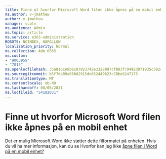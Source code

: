 ```yaml
---
title: Finne ut hvorfor Microsoft Word filen ikke åpnes på en mobil enhet
ms.author: v-jmathew
author: v-jmathew
manager: scotv
ms.audience: Admin
ms.topic: article
ms.service: o365-administration
ROBOTS: NOINDEX, NOFOLLOW
localization_priority: Normal
ms.collection: Adm_O365
ms.custom:
- "9003959"
- "7015"
ms.openlocfilehash: 356816ce8b6197023742e33280d7cf883f79492d071935c3024ea0d136e2b790
ms.sourcegitcommit: b5f7da89a650d2915dc652449623c78be6247175
ms.translationtype: MT
ms.contentlocale: nb-NO
ms.lasthandoff: 08/05/2021
ms.locfileid: "54102031"
---
```

# <a name="determine-why-a-microsoft-word-file-doesnt-open-on-a-mobile-device"></a>Finne ut hvorfor Microsoft Word filen ikke åpnes på en mobil enhet

Det er mulig Microsoft Word ikke støtter dette filformatet på enheten. Hvis du vil ha mer informasjon, kan du se Hvorfor kan jeg ikke [åpne filen i Word på en mobil enhet?](https://go.microsoft.com/fwlink/?linkid=2135663)
